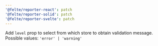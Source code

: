 ```yaml
---
'@felte/reporter-react': patch
'@felte/reporter-solid': patch
'@felte/reporter-svelte': patch
---
```


Add `level` prop to select from which store to obtain validation message. Possible values: `'error' | 'warning'`
